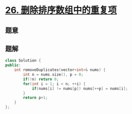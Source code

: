 #  [26. 删除排序数组中的重复项](https://leetcode-cn.com/problems/remove-duplicates-from-sorted-array/)

## 题意



## 题解



```c++
class Solution {
public:
    int removeDuplicates(vector<int>& nums) {
        int n = nums.size(), p = 0;
        if(!n) return 0;
        for(int i = 1; i < n; ++i) {
            if(nums[i] != nums[p]) nums[++p] = nums[i];
        }
        return p+1;
    }
};
```



```python3

```

